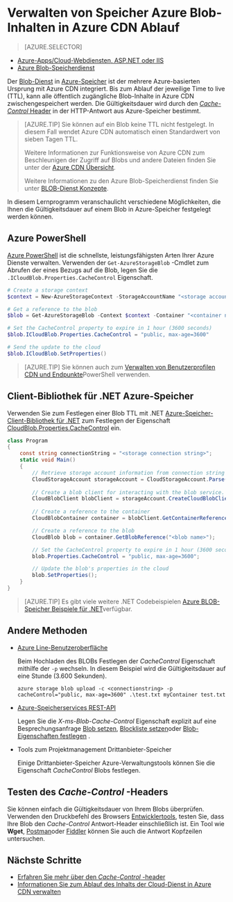 <properties
 pageTitle="Verwalten von Speicher Azure Blob-Inhalten in Azure CDN Ablauf | Microsoft Azure"
 description="Informationen Sie zu den Optionen für das Steuern der Time-to-live für Blobs in Azure CDN Zwischenspeichern."
 services="cdn"
 documentationCenter=""
 authors="camsoper"
 manager="erikre"
 editor=""/>
<tags
 ms.service="cdn"
 ms.workload="media"
 ms.tgt_pltfrm="na"
 ms.devlang="multiple"
 ms.topic="article"
 ms.date="09/15/2016"
 ms.author="casoper"/>


# <a name="manage-expiration-of-azure-storage-blob-content-in-azure-cdn"></a>Verwalten von Speicher Azure Blob-Inhalten in Azure CDN Ablauf

> [AZURE.SELECTOR]
- [Azure-Apps/Cloud-Webdiensten, ASP.NET oder IIS](cdn-manage-expiration-of-cloud-service-content.md)
- [Azure Blob-Speicherdienst](cdn-manage-expiration-of-blob-content.md)

Der [Blob-Dienst](../storage/storage-introduction.md#blob-storage) in [Azure-Speicher](../storage/storage-introduction.md) ist der mehrere Azure-basierten Ursprung mit Azure CDN integriert.  Bis zum Ablauf der jeweilige Time to live (TTL), kann alle öffentlich zugängliche Blob-Inhalte in Azure CDN zwischengespeichert werden.  Die Gültigkeitsdauer wird durch den [ *Cache-Control* Header](http://www.w3.org/Protocols/rfc2616/rfc2616-sec14.html#sec14.9) in der HTTP-Antwort aus Azure-Speicher bestimmt.

>[AZURE.TIP] Sie können auf ein Blob keine TTL nicht festgelegt.  In diesem Fall wendet Azure CDN automatisch einen Standardwert von sieben Tagen TTL.
>
>Weitere Informationen zur Funktionsweise von Azure CDN zum Beschleunigen der Zugriff auf Blobs und andere Dateien finden Sie unter der [Azure CDN Übersicht](./cdn-overview.md).
>
>Weitere Informationen zu den Azure Blob-Speicherdienst finden Sie unter [BLOB-Dienst Konzepte](https://msdn.microsoft.com/library/dd179376.aspx). 

In diesem Lernprogramm veranschaulicht verschiedene Möglichkeiten, die Ihnen die Gültigkeitsdauer auf einem Blob in Azure-Speicher festgelegt werden können.  

## <a name="azure-powershell"></a>Azure PowerShell

[Azure PowerShell](../powershell-install-configure.md) ist die schnellste, leistungsfähigsten Arten Ihrer Azure Dienste verwalten.  Verwenden der `Get-AzureStorageBlob` -Cmdlet zum Abrufen der eines Bezugs auf die Blob, legen Sie die `.ICloudBlob.Properties.CacheControl` Eigenschaft. 

```powershell
# Create a storage context
$context = New-AzureStorageContext -StorageAccountName "<storage account name>" -StorageAccountKey "<storage account key>"

# Get a reference to the blob
$blob = Get-AzureStorageBlob -Context $context -Container "<container name>" -Blob "<blob name>"

# Set the CacheControl property to expire in 1 hour (3600 seconds)
$blob.ICloudBlob.Properties.CacheControl = "public, max-age=3600"

# Send the update to the cloud
$blob.ICloudBlob.SetProperties()
```

>[AZURE.TIP] Sie können auch zum [Verwalten von Benutzerprofilen CDN und Endpunkte](./cdn-manage-powershell.md)PowerShell verwenden.

## <a name="azure-storage-client-library-for-net"></a>Client-Bibliothek für .NET Azure-Speicher

Verwenden Sie zum Festlegen einer Blob TTL mit .NET [Azure-Speicher-Client-Bibliothek für .NET](../storage/storage-dotnet-how-to-use-blobs.md) zum Festlegen der Eigenschaft [CloudBlob.Properties.CacheControl](https://msdn.microsoft.com/library/microsoft.windowsazure.storage.blob.blobproperties.cachecontrol.aspx) ein.

```csharp
class Program
{
    const string connectionString = "<storage connection string>";
    static void Main()
    {
        // Retrieve storage account information from connection string
        CloudStorageAccount storageAccount = CloudStorageAccount.Parse(connectionString);
        
        // Create a blob client for interacting with the blob service.
        CloudBlobClient blobClient = storageAccount.CreateCloudBlobClient();
        
        // Create a reference to the container
        CloudBlobContainer container = blobClient.GetContainerReference("<container name>");

        // Create a reference to the blob
        CloudBlob blob = container.GetBlobReference("<blob name>");

        // Set the CacheControl property to expire in 1 hour (3600 seconds)
        blob.Properties.CacheControl = "public, max-age=3600";

        // Update the blob's properties in the cloud
        blob.SetProperties();
    }
}
```

>[AZURE.TIP] Es gibt viele weitere .NET Codebeispielen [Azure BLOB-Speicher Beispiele für .NET](https://azure.microsoft.com/documentation/samples/storage-blob-dotnet-getting-started/)verfügbar.

## <a name="other-methods"></a>Andere Methoden

- [Azure Line-Benutzeroberfläche](../xplat-cli-install.md)

    Beim Hochladen des BLOBs Festlegen der *CacheControl* Eigenschaft mithilfe der `-p` wechseln.  In diesem Beispiel wird die Gültigkeitsdauer auf eine Stunde (3.600 Sekunden).

    ```text
    azure storage blob upload -c <connectionstring> -p cacheControl="public, max-age=3600" .\test.txt myContainer test.txt
    ```

- [Azure-Speicherservices REST-API](https://msdn.microsoft.com/library/azure/dd179355.aspx)

    Legen Sie die *X-ms-Blob-Cache-Control* Eigenschaft explizit auf eine Besprechungsanfrage [Blob setzen](https://msdn.microsoft.com/en-us/library/azure/dd179451.aspx), [Blockliste setzen](https://msdn.microsoft.com/en-us/library/azure/dd179467.aspx)oder [Blob-Eigenschaften festlegen](https://msdn.microsoft.com/library/azure/ee691966.aspx) .

- Tools zum Projektmanagement Drittanbieter-Speicher

    Einige Drittanbieter-Speicher Azure-Verwaltungstools können Sie die Eigenschaft *CacheControl* Blobs festlegen. 

## <a name="testing-the-cache-control-header"></a>Testen des *Cache-Control* -Headers

Sie können einfach die Gültigkeitsdauer von Ihrem Blobs überprüfen.  Verwenden den Druckbefehl des Browsers [Entwicklertools](https://developer.microsoft.com/microsoft-edge/platform/documentation/f12-devtools-guide/), testen Sie, dass Ihre Blob den *Cache-Control* Antwort-Header einschließlich ist.  Ein Tool wie **Wget**, [Postman](https://www.getpostman.com/)oder [Fiddler](http://www.telerik.com/fiddler) können Sie auch die Antwort Kopfzeilen untersuchen.

## <a name="next-steps"></a>Nächste Schritte

- [Erfahren Sie mehr über den *Cache-Control* -header](http://www.w3.org/Protocols/rfc2616/rfc2616-sec14.html#sec14.9)
- [Informationen Sie zum Ablauf des Inhalts der Cloud-Dienst in Azure CDN verwalten](./cdn-manage-expiration-of-cloud-service-content.md)

